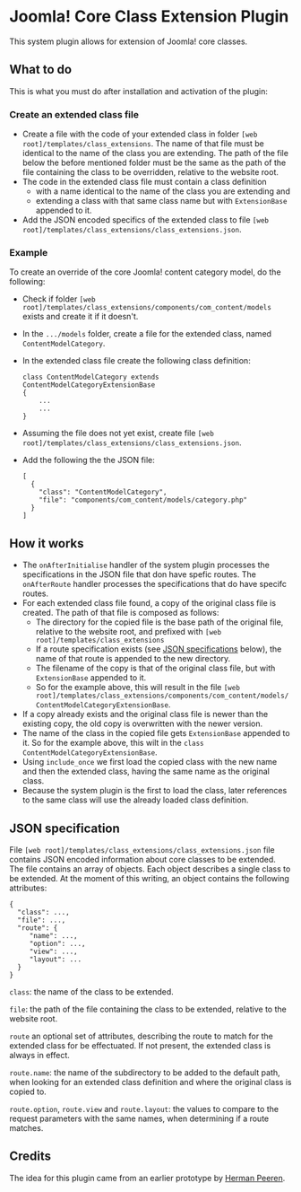 # Joomla! Core Class Extension Plugin

This system plugin allows for extension of Joomla! core classes.

## What to do

This is what you must do after installation and activation of the plugin:

### Create an extended class file
* Create a file with the code of your extended class in folder `[web root]/templates/class_extensions`. The name of 
  that file must be identical to the name of the class you are extending. The path of the file below the before mentioned 
  folder must be the same as the path of the file containing the class to be overridden, relative to the website root.
* The code in the extended class file must contain a class definition 
  * with a name  identical to the name of the class you are extending and
  * extending a class with that same class name but with `ExtensionBase` appended to it.
* Add the JSON encoded specifics of the extended class to file `[web root]/templates/class_extensions/class_extensions.json`.

### Example
To create an override of the core Joomla! content category model, do the following:
* Check if folder `[web root]/templates/class_extensions/components/com_content/models` exists and
  create it if it doesn't.
* In the `.../models` folder, create a file for the extended class, named `ContentModelCategory`.
* In the extended class file create the following class definition:

  ```
  class ContentModelCategory extends ContentModelCategoryExtensionBase
  {
      ...
      ...
  }
  ```
* Assuming the file does not yet exist, create file `[web root]/templates/class_extensions/class_extensions.json`.
* Add the following the the JSON file:
  ```
  [
    {
      "class": "ContentModelCategory",
      "file": "components/com_content/models/category.php"
    }
  ]
  ```

## How it works

* The `onAfterInitialise` handler of the system plugin processes the specifications in the JSON file that don have 
  spefic routes. The `onAfterRoute` handler processes the specifications that do have specifc routes.
* For each extended class file found, a copy of the original class file is created. The path of that file is composed as follows:
    * The directory for the copied file is the base path of the original file, relative to the website root, and 
      prefixed with `[web root]/templates/class_extensions`
    * If a route specification exists (see [JSON specifications](#json-spec) below), the name of that route is appended to the new directory. 
    * The filename of the copy is that of the original class file, but with `ExtensionBase` appended to it. 
    * So for the example above, this will result in the file 
      `[web root]/templates/class_extensions/components/com_content/models/ContentModelCategoryExtensionBase`.
* If a copy already exists and the original class file is newer than the existing copy, the old copy is overwritten with
  the newer version.
* The name of the class in the copied file gets `ExtensionBase` appended to it. So for the example above, this wilt in 
  the `class ContentModelCategoryExtensionBase`.
* Using `include_once` we first load the copied class with the new name and then the extended class, having the same 
  name as the original class.
* Because the system plugin is the first to load the class, later references to the same class will use the already 
  loaded class definition.

## <a id="json-spec">JSON specification</a>

File `[web root]/templates/class_extensions/class_extensions.json` file contains JSON encoded information about core 
classes to be extended. The file contains an array of objects. Each object describes a single class to be extended. At 
the moment of this writing, an object contains the following attributes:
   ```
   {
     "class": ...,
     "file": ...,
     "route": {
        "name": ...,
        "option": ...,
        "view": ...,
        "layout": ...
     }
   }
   ```
`class`: the name of the class to be extended.

`file`: the path of the file containing the class to be extended, relative to the website root.

`route` an optional set of attributes, describing the route to match for the extended class for be effectuated. If not 
present, the extended class is always in effect.

`route.name`: the name of the subdirectory to be added to the default path, when looking for an extended class 
definition and where the original class is copied to.

`route.option`, `route.view` and `route.layout`: the values to compare to the request parameters with the same names, 
when determining if a route matches.     

## Credits

The idea for this plugin came from an earlier prototype by [Herman Peeren](https://github.com/HermanPeeren).